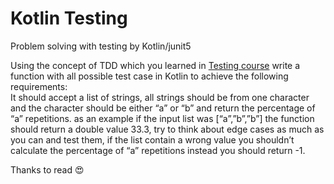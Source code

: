 # Kotlin Testing
Problem solving with testing by Kotlin/junit5

Using the concept of TDD which you learned in [Testing course](https://youtube.com/playlist?list=PLEPx7DrqAqKCMGYKUxo2d0rkjo1SQqWoC) write a function with
all possible test case in Kotlin to achieve the following requirements: </br>
It should accept a list of strings, all strings should be from one character and the
character should be either “a” or “b” and return the percentage of “a” repetitions. as
an example if the input list was [“a”,”b”,”b”] the function should return a double value
33.3, try to think about edge cases as much as you can and test them, if the list
contain a wrong value you shouldn’t calculate the percentage of “a” repetitions
instead you should return -1.

Thanks to read 😍
